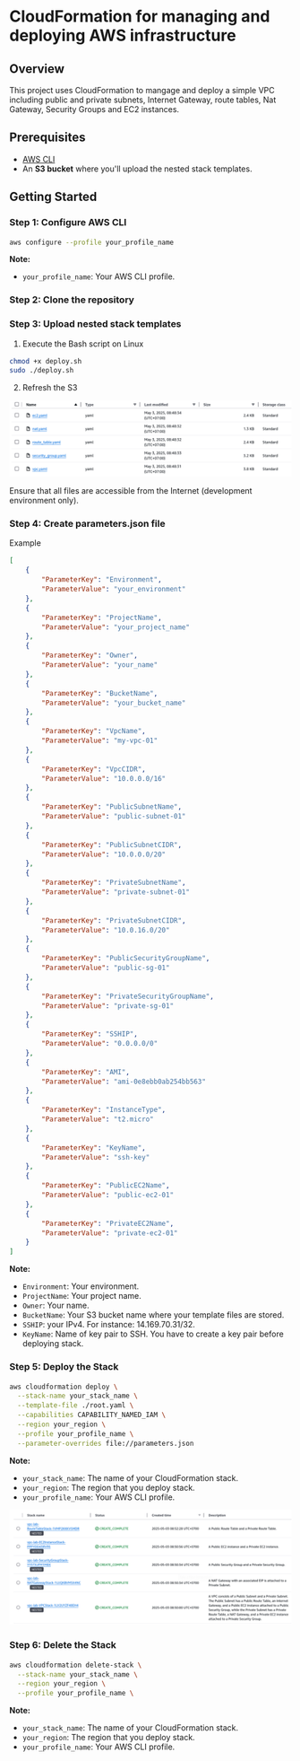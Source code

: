 # CloudFormation for managing and deploying AWS infrastructure

## Overview

This project uses CloudFormation to mangage and deploy a simple VPC including public and private subnets, Internet Gateway, route tables, Nat Gateway, Security Groups and EC2 instances.

## Prerequisites

- [AWS CLI](https://docs.aws.amazon.com/cli/latest/userguide/install-cliv2.html)
- An **S3 bucket** where you'll upload the nested stack templates.

## Getting Started

### Step 1: Configure AWS CLI

```bash
aws configure --profile your_profile_name
```

**Note:**
- ```your_profile_name```: Your AWS CLI profile.

### Step 2: Clone the repository

### Step 3: Upload nested stack templates

1. Execute the Bash script on Linux

```bash
chmod +x deploy.sh
sudo ./deploy.sh
```

2. Refresh the S3

<p align="center">
    <img src="./images/s3_nested_stack_templates.png" alt="Template files in S3"></img>
</p>

Ensure that all files are accessible from the Internet (development environment only).

### Step 4: Create parameters.json file

Example

```json
[
    {
        "ParameterKey": "Environment",
        "ParameterValue": "your_environment"
    },
    {
        "ParameterKey": "ProjectName",
        "ParameterValue": "your_project_name"
    },
    {
        "ParameterKey": "Owner",
        "ParameterValue": "your_name"
    },
    {
        "ParameterKey": "BucketName",
        "ParameterValue": "your_bucket_name"
    },
    {
        "ParameterKey": "VpcName",
        "ParameterValue": "my-vpc-01"
    },
    {
        "ParameterKey": "VpcCIDR",
        "ParameterValue": "10.0.0.0/16"
    },
    {
        "ParameterKey": "PublicSubnetName",
        "ParameterValue": "public-subnet-01"
    },
    {
        "ParameterKey": "PublicSubnetCIDR",
        "ParameterValue": "10.0.0.0/20"
    },
    {
        "ParameterKey": "PrivateSubnetName",
        "ParameterValue": "private-subnet-01"
    },
    {
        "ParameterKey": "PrivateSubnetCIDR",
        "ParameterValue": "10.0.16.0/20"
    },
    {
        "ParameterKey": "PublicSecurityGroupName",
        "ParameterValue": "public-sg-01"
    },
    {
        "ParameterKey": "PrivateSecurityGroupName",
        "ParameterValue": "private-sg-01"
    },
    {
        "ParameterKey": "SSHIP",
        "ParameterValue": "0.0.0.0/0"
    },
    {
        "ParameterKey": "AMI",
        "ParameterValue": "ami-0e8ebb0ab254bb563"
    },
    {
        "ParameterKey": "InstanceType",
        "ParameterValue": "t2.micro"
    },
    {
        "ParameterKey": "KeyName",
        "ParameterValue": "ssh-key"
    },
    {
        "ParameterKey": "PublicEC2Name",
        "ParameterValue": "public-ec2-01"
    },
    {
        "ParameterKey": "PrivateEC2Name",
        "ParameterValue": "private-ec2-01"
    }
]
```

**Note:**
- ```Environment```: Your environment.
- ```ProjectName```: Your project name.
- ```Owner```: Your name.
- ```BucketName```: Your S3 bucket name where your template files are stored.
- ```SSHIP```: your IPv4. For instance: 14.169.70.31/32.
- ```KeyName```: Name of key pair to SSH. You have to create a key pair before deploying stack.

### Step 5: Deploy the Stack

```bash
aws cloudformation deploy \
  --stack-name your_stack_name \
  --template-file ./root.yaml \
  --capabilities CAPABILITY_NAMED_IAM \
  --region your_region \
  --profile your_profile_name \
  --parameter-overrides file://parameters.json
```

**Note:**
- ```your_stack_name```: The name of your CloudFormation stack.
- ```your_region```: The region that you deploy stack.
- ```your_profile_name```: Your AWS CLI profile.

<p align="center">
    <img src="./images/nested_stack_templates.png" alt="Nested stacks"></img>
</p>

### Step 6: Delete the Stack

```bash
aws cloudformation delete-stack \
  --stack-name your_stack_name \
  --region your_region \
  --profile your_profile_name \
```

**Note:**
- ```your_stack_name```: The name of your CloudFormation stack.
- ```your_region```: The region that you deploy stack.
- ```your_profile_name```: Your AWS CLI profile.